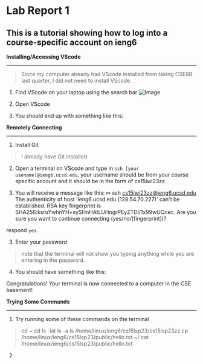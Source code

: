 Lab Report 1
============
This is a tutorial showing how to log into a course-specific account on ieng6
------------------------

**Installing/Accessing VScode**
***

> Since my computer already had VScode installed from taking CSE8B last quarter, I did not need to install VScode.

1. Find VScode on your laptop using the search bar
![Image](.png)

2. Open VScode

3. You should end up with something like this:



**Remotely Connecting**
***
1. Install Git

> I already have Git installed 

2. Open a terminal on VScode and type in `ssh [your usename]@ieng6.ucsd.edu`, your username should be from your course specific account and it should be in the form of  cs15lwi23zz.

3. You will receive a message like this: 
⤇ ssh cs15lwi23zz@ieng6.ucsd.edu
The authenticity of host 'ieng6.ucsd.edu (128.54.70.227)' can't be established.
RSA key fingerprint is SHA256:ksruYwhnYH+sySHnHAtLUHngrPEyZTDl/1x99wUQcec.
Are you sure you want to continue connecting (yes/no/[fingerprint])? 

respond `yes`.

3. Enter your password 
> note that the terminal will not show you typing anything while you are entering in the password.

4. You should have something like this:



Congratulations! Your terminal is now connected to a computer in the CSE basement!


**Trying Some Commands**
***
1. Try running some of these commands on the terminal
> cd ~
cd
ls -lat
ls -a
ls /home/linux/ieng6/cs15lsp23/cs15lsp23zz
cp /home/linux/ieng6/cs15lsp23/public/hello.txt ~/
cat /home/linux/ieng6/cs15lsp23/public/hello.txt

2. 
